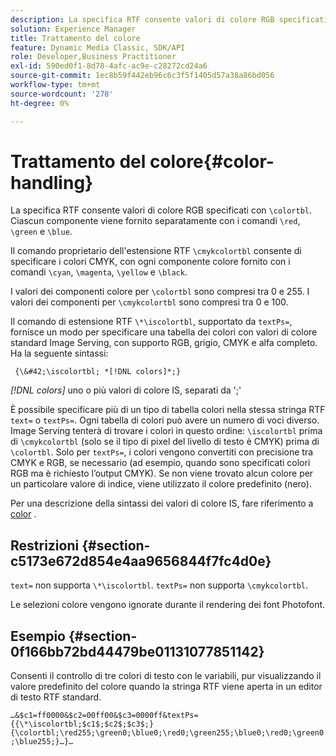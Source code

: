 ```yaml
---
description: La specifica RTF consente valori di colore RGB specificati con &bsol;colortbl. Ogni componente è fornito separatamente con i comandi &bsol;rosso, &bsol;verde e &bsol;blu.
solution: Experience Manager
title: Trattamento del colore
feature: Dynamic Media Classic, SDK/API
role: Developer,Business Practitioner
exl-id: 590ed0f1-8d78-4afc-ac9e-c28272cd24a6
source-git-commit: 1ec8b59f442eb96c6c3f5f1405d57a38a86bd056
workflow-type: tm+mt
source-wordcount: '278'
ht-degree: 0%

---
```


# Trattamento del colore{#color-handling}

La specifica RTF consente valori di colore RGB specificati con `\colortbl`. Ciascun componente viene fornito separatamente con i comandi `\red`, `\green` e `\blue`.

Il comando proprietario dell&#39;estensione RTF `\cmykcolortbl` consente di specificare i colori CMYK, con ogni componente colore fornito con i comandi `\cyan`, `\magenta`, `\yellow` e `\black`.

I valori dei componenti colore per `\colortbl` sono compresi tra 0 e 255. I valori dei componenti per `\cmykcolortbl` sono compresi tra 0 e 100.

Il comando di estensione RTF `\*\iscolortbl`, supportato da `textPs=`, fornisce un modo per specificare una tabella dei colori con valori di colore standard Image Serving, con supporto RGB, grigio, CMYK e alfa completo. Ha la seguente sintassi:

` {\&#42;\iscolortbl; *[!DNL colors]*;}`

*[!DNL colors]* uno o più valori di colore IS, separati da &#39;;&#39;

È possibile specificare più di un tipo di tabella colori nella stessa stringa RTF `text=` o `textPs=`. Ogni tabella di colori può avere un numero di voci diverso. Image Serving tenterà di trovare i colori in questo ordine: `\iscolortbl` prima di `\cmykcolortbl` (solo se il tipo di pixel del livello di testo è CMYK) prima di `\colortbl`. Solo per `textPs=`, i colori vengono convertiti con precisione tra CMYK e RGB, se necessario (ad esempio, quando sono specificati colori RGB ma è richiesto l’output CMYK). Se non viene trovato alcun colore per un particolare valore di indice, viene utilizzato il colore predefinito (nero).

Per una descrizione della sintassi dei valori di colore IS, fare riferimento a [color](/help/aem-is-ir-api/is-api/http-ref/image-serving-api-ref/c-http-protocol-reference/c-data-types/r-is-http-color.md) .

## Restrizioni {#section-c5173e672d854e4aa9656844f7fc4d0e}

`text=` non supporta  `\*\iscolortbl`. `textPs=` non supporta  `\cmykcolortbl`.

Le selezioni colore vengono ignorate durante il rendering dei font Photofont.

## Esempio {#section-0f166bb72bd44479be01131077851142}

Consenti il controllo di tre colori di testo con le variabili, pur visualizzando il valore predefinito del colore quando la stringa RTF viene aperta in un editor di testo RTF standard.

`…&$c1=ff0000&$c2=00ff00&$c3=0000ff&textPs={{\*\iscolortbl;$c1$;$c2$;$c3$;}{\colortbl;\red255;\green0;\blue0;\red0;\green255;\blue0;\red0;\green0;\blue255;}…}…`
